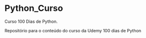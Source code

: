 # Python_Curso
 Curso 100 Dias de Python.

 Repositório para o conteúdo do curso da Udemy 100 dias de Python
